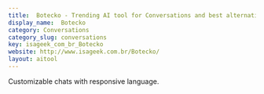 ```yaml
---
title:  Botecko - Trending AI tool for Conversations and best alternatives
display_name:  Botecko
category: Conversations
category_slug: conversations
key: isageek_com_br_Botecko
website: http://www.isageek.com.br/Botecko/
layout: aitool
---
```


Customizable chats with responsive language.
